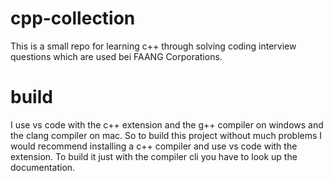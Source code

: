 # cpp-collection

This is a small repo for learning c++ through solving coding interview questions which are used bei FAANG Corporations.

# build

I use vs code with the c++ extension and the g++ compiler on windows and the clang compiler on mac. So to build this project without much problems I would recommend installing a c++ compiler and use vs code with the extension. To build it just with the compiler cli you have to look up the documentation.